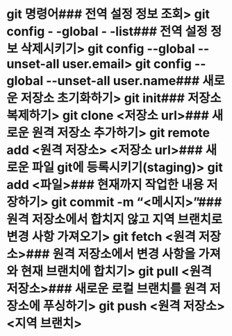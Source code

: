 # git 명령어### 전역 설정 정보 조회>  git config - -global - -list### 전역 설정 정보 삭제시키기> git config --global --unset-all user.email> git config --global --unset-all user.name### 새로운 저장소 초기화하기> git init### 저장소 복제하기>  git clone <저장소 url>### 새로운 원격 저장소 추가하기>  git remote add <원격 저장소> <저장소 url>### 새로운 파일 git에 등록시키기(staging)> git add <파일>### 현재까지 작업한 내용 저장하기> git commit -m “<메시지>”### 원격 저장소에서 합치지 않고 지역 브랜치로 변경 사항 가져오기> git fetch <원격 저장소>### 원격 저장소에서 변경 사항을 가져와 현재 브랜치에 합치기> git pull <원격 저장소>### 새로운 로컬 브랜치를 원격 저장소에 푸싱하기> git push <원격 저장소> <지역 브랜치>

